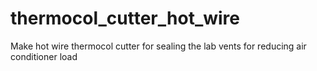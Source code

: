 # thermocol_cutter_hot_wire
Make hot wire thermocol cutter for sealing the lab vents for reducing air conditioner load
